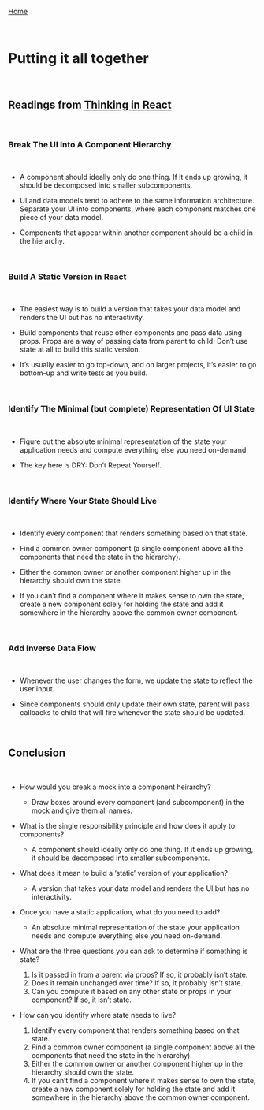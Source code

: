 [Home](README.md)

<br>

# Putting it all together

<br>

## Readings from [Thinking in React](https://reactjs.org/docs/thinking-in-react.html)

<br>

### Break The UI Into A Component Hierarchy

<br>

- A component should ideally only do one thing. If it ends up growing, it should be decomposed into smaller subcomponents.

- UI and data models tend to adhere to the same information architecture. Separate your UI into components, where each component matches one piece of your data model.

- Components that appear within another component should be a child in the hierarchy.

<br>

### Build A Static Version in React

<br>

- The easiest way is to build a version that takes your data model and renders the UI but has no interactivity.

- Build components that reuse other components and pass data using props. Props are a way of passing data from parent to child.   Don’t use state at all to build this static version. 

- It’s usually easier to go top-down, and on larger projects, it’s easier to go bottom-up and write tests as you build.

<br>

### Identify The Minimal (but complete) Representation Of UI State

<br>

- Figure out the absolute minimal representation of the state your application needs and compute everything else you need on-demand. 

- The key here is DRY: Don’t Repeat Yourself.

<br>

### Identify Where Your State Should Live

<br>

- Identify every component that renders something based on that state.

- Find a common owner component (a single component above all the components that need the state in the hierarchy).

- Either the common owner or another component higher up in the hierarchy should own the state.

- If you can’t find a component where it makes sense to own the state, create a new component solely for holding the state and add it somewhere in the hierarchy above the common owner component.

<br>

### Add Inverse Data Flow

<br>

- Whenever the user changes the form, we update the state to reflect the user input. 

- Since components should only update their own state, parent will pass callbacks to child that will fire whenever the state should be updated. 

<br>

## Conclusion

<br>

-  How would you break a mock into a component heirarchy?
    - Draw boxes around every component (and subcomponent) in the mock and give them all names.

-  What is the single responsibility principle and how does it apply to components?
    - A component should ideally only do one thing. If it ends up growing, it should be decomposed into smaller subcomponents.

-  What does it mean to build a ‘static’ version of your application?
    - A version that takes your data model and renders the UI but has no interactivity.

-  Once you have a static application, what do you need to add?
    - An absolute minimal representation of the state your application needs and compute everything else you need on-demand.

-  What are the three questions you can ask to determine if something is state?
    1. Is it passed in from a parent via props? If so, it probably isn’t state.
    2. Does it remain unchanged over time? If so, it probably isn’t state.
    3. Can you compute it based on any other state or props in your component? If so, it isn’t state.

-  How can you identify where state needs to live?
    1. Identify every component that renders something based on that state.
    2. Find a common owner component (a single component above all the components that need the state in the hierarchy).
    3. Either the common owner or another component higher up in the hierarchy should own the state.
    4. If you can’t find a component where it makes sense to own the state, create a new component solely for holding the state and add it somewhere in the hierarchy above the common owner component.
